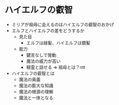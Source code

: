 # ハイエルフの叡智
- ミリアが祖母に会えるのはハイエルフの叡智のおかげ
- エルフとハイエルフの差をどうするか
  - 見た目
    - エルフは緑髪、ハイエルフは銀髪
  - 能力
    - 鍵言なしで発動
    - 魔法の威力が高い
    - 精霊と話せる => 祖母とは？ntt
- ハイエルフの叡智とは
  - 魔法の奥義
  - 魔法の膨大な知識
  - 魔法の根源の理解
  - 魔法と一体となる
